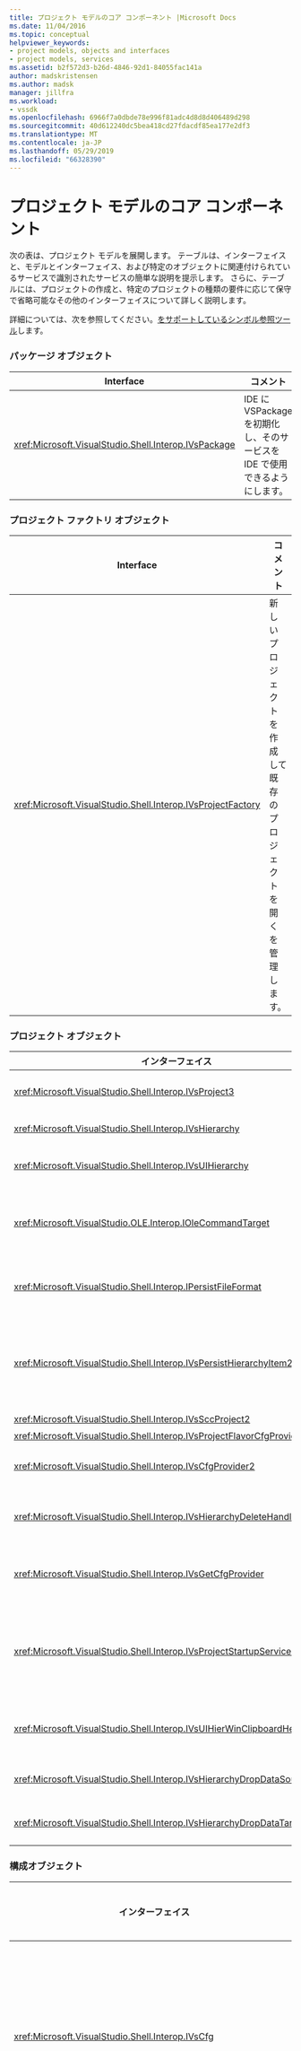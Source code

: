 ```yaml
---
title: プロジェクト モデルのコア コンポーネント |Microsoft Docs
ms.date: 11/04/2016
ms.topic: conceptual
helpviewer_keywords:
- project models, objects and interfaces
- project models, services
ms.assetid: b2f572d3-b26d-4846-92d1-84055fac141a
author: madskristensen
ms.author: madsk
manager: jillfra
ms.workload:
- vssdk
ms.openlocfilehash: 6966f7a0dbde78e996f81adc4d8d8d406489d298
ms.sourcegitcommit: 40d612240dc5bea418cd27fdacdf85ea177e2df3
ms.translationtype: MT
ms.contentlocale: ja-JP
ms.lasthandoff: 05/29/2019
ms.locfileid: "66328390"
---
```

# <a name="project-model-core-components"></a>プロジェクト モデルのコア コンポーネント
次の表は、プロジェクト モデルを展開します。 テーブルは、インターフェイスと、モデルとインターフェイス、および特定のオブジェクトに関連付けられているサービスで識別されたサービスの簡単な説明を提示します。 さらに、テーブルには、プロジェクトの作成と、特定のプロジェクトの種類の要件に応じて保守で省略可能なその他のインターフェイスについて詳しく説明します。

 詳細については、次を参照してください。[をサポートしているシンボル参照ツール](../../extensibility/internals/supporting-symbol-browsing-tools.md)します。

### <a name="package-object"></a>パッケージ オブジェクト

|Interface|コメント|
|---------------|--------------|
|<xref:Microsoft.VisualStudio.Shell.Interop.IVsPackage>|IDE に VSPackage を初期化し、そのサービスを IDE で使用できるようにします。|

### <a name="project-factory-object"></a>プロジェクト ファクトリ オブジェクト

|Interface|コメント|
|---------------|--------------|
|<xref:Microsoft.VisualStudio.Shell.Interop.IVsProjectFactory>|新しいプロジェクトを作成して既存のプロジェクトを開くを管理します。|

### <a name="project-objects"></a>プロジェクト オブジェクト

|インターフェイス|コメント|
|----------------|--------------|
|<xref:Microsoft.VisualStudio.Shell.Interop.IVsProject3>|加算とプロジェクト アイテムの削除を管理し、エディターを開き、各ドキュメント モニカーの間のマッピングを保持して、`VSITEMID`します。 継承`IVsProject`と`IVsProject2`します。|
|<xref:Microsoft.VisualStudio.Shell.Interop.IVsHierarchy>|ナビゲーションおよび表示プロパティを管理し、イベントを提供します。|
|<xref:Microsoft.VisualStudio.Shell.Interop.IVsUIHierarchy>|有効コマンドの実行と類似の`IOleCommandTarget`切り取りおよび名前の変更などのフォーカスがソリューション エクスプ ローラーであるときのみに適用されるコマンド。|
|<xref:Microsoft.VisualStudio.OLE.Interop.IOleCommandTarget>|プロジェクト階層のプライマリ コマンド ターゲットのインターフェイスとして機能します。 これは、コマンドの状態または状態と実行コマンドのオブジェクトに対するクエリの標準のインターフェイスです。 [プロジェクト] ウィンドウには注目されていないときに使用できます。|
|<xref:Microsoft.VisualStudio.Shell.Interop.IPersistFileFormat>|プロジェクトの状態の永続化を調整します。 通常、プロジェクトの状態は、プロジェクト ファイルとして保存されますが、ファイル ベースでないストレージ システムに適応させることができます。|
|<xref:Microsoft.VisualStudio.Shell.Interop.IVsPersistHierarchyItem2>|永続化のいずれかのファイルとしてディスクまたはその他のストレージ システム内のオブジェクトに、そのプロジェクト アイテムのすべての側面を管理するプロジェクトを有効にします。 `IVsPersistHierarchyItem2`インターフェイスを実装していない項目の使用、<xref:Microsoft.VisualStudio.Shell.Interop.IVsPersistDocData2>インターフェイス。|
|<xref:Microsoft.VisualStudio.Shell.Interop.IVsSccProject2>|ソース コード管理との対話を調整します。|
|<xref:Microsoft.VisualStudio.Shell.Interop.IVsProjectFlavorCfgProvider>|プロジェクト構成情報の管理を有効にします。|
|<xref:Microsoft.VisualStudio.Shell.Interop.IVsCfgProvider2>|デバッグ/リリースの構成などのプロジェクト構成オブジェクトを管理します。 ビルド、デプロイ、およびデバッグ操作がプロジェクト構成オブジェクトを使用して調整されます。|
|<xref:Microsoft.VisualStudio.Shell.Interop.IVsHierarchyDeleteHandler>|(破壊的な) の削除を制御または階層アイテムの (非破壊的な) のオプションを削除する階層によって実装されます。 クエリ インターフェイスを呼び出す、`IVsHierarchyDeleteHandler`からインターフェイス、`IVsHierarchy`インターフェイス。|
|<xref:Microsoft.VisualStudio.Shell.Interop.IVsGetCfgProvider>|サポートするオブジェクトの実装オプションを提供します、`IVsCfgProvider2`インターフェイスを実装するプロジェクトのオブジェクトよりも、別の COM id を`IVsHierarchy`インターフェイス。|
|<xref:Microsoft.VisualStudio.Shell.Interop.IVsProjectStartupServices>|省略可能なインターフェイスが他の開発者が拡張可能なプロジェクトを作成するために実装します。 `IVsProjectStartupServices`インターフェイスにより、プロジェクト ファイルと呼び出しにサード パーティのサービスの GUID を読み込むたびに、プロジェクトが読み込まれるように、プロジェクト ファイルに永続化する GUID を登録するためにサード パーティ VSPackage`QueryService`の GUID。|
|<xref:Microsoft.VisualStudio.Shell.Interop.IVsUIHierWinClipboardHelperEvents>|ソース階層でによって実装される、`UIHierarchy`ウィンドウを切り取り、コピーなどのクリップボード操作を調整し、貼り付けます。 使用して、`AdviseClipboardHelperEvents`クリップボード イベントを登録するインターフェイス。|
|<xref:Microsoft.VisualStudio.Shell.Interop.IVsHierarchyDropDataSource2>|UI 階層ウィンドウで、ドラッグ アンド ドロップ操作中にそのデータ ソースの基準としたドラッグした項目について説明します。 呼び出される、`IVsHierarchy`インターフェイス。|
|<xref:Microsoft.VisualStudio.Shell.Interop.IVsHierarchyDropDataTarget>|UI 階層ウィンドウで、ドラッグ アンド ドロップ操作中にドロップ ターゲットに対するドラッグした項目について説明します。 呼び出される、`IVsHierarchy`インターフェイス。|

### <a name="configuration-object"></a>構成オブジェクト

|インターフェイス|コメント|
|----------------|--------------|
|<xref:Microsoft.VisualStudio.Shell.Interop.IVsCfg>|構成に関する情報を提供します。|
|<xref:Microsoft.VisualStudio.Shell.Interop.IVsProjectCfg2>|プロジェクト構成情報の管理を有効にします。|
|<xref:Microsoft.VisualStudio.Shell.Interop.IVsDebuggableProjectCfg>|デバッガーの制御下で実行するプロジェクトを有効にします。|
|<xref:Microsoft.VisualStudio.Shell.Interop.IVsDeployableProjectCfg>|他のプロジェクトの配置操作を実行する配置プロジェクトによって実装されます。|

### <a name="configuration-builder-object"></a>構成ビルダー オブジェクト

|インターフェイス|コメント|
|----------------|--------------|
|<xref:Microsoft.VisualStudio.Shell.Interop.IVsBuildableProjectCfg>|プロジェクト構成のビルド操作を管理します。|

### <a name="additional-project-objects"></a>その他のプロジェクト オブジェクト

|インターフェイス|コメント|
|----------------|--------------|
|`IDispatch`<br /><br /> <xref:Microsoft.VisualStudio.OLE.Interop.ISpecifyPropertyPages>|表示項目のプロパティ、**プロパティ**ウィンドウ。|
|<xref:Microsoft.VisualStudio.Shell.Interop.IVsOutput2><br /><br /> <xref:Microsoft.VisualStudio.Shell.Interop.IVsEnumOutputs>|デプロイの出力が表示されます。|

 次の表は、プロジェクト モデルで識別されたサービスの簡単な説明を表示します。

### <a name="services"></a>Services

|サービス|コメント|
|-------------|--------------|
|<xref:Microsoft.VisualStudio.Shell.Interop.SVsRegisterProjectTypes>|IDE でそのプロジェクト ファクトリが存在するプロジェクトの種類を登録するを実装する Vspackage によって使用されます。 VSPackage を呼び出す必要があります`QueryService`このサービスし、そのプロジェクト ファクトリを登録するときに`IVsPackage::SetSite`メソッドが呼び出されます。 場合、`SetSite`メソッドが呼び出されなかった、プロジェクトがインスタンス化されません。|
|<xref:Microsoft.VisualStudio.Shell.Interop.SVsSolution>|現在のソリューション、プロジェクトの列挙、新しいプロジェクトを作成、プロジェクトの変更に注意してください。 およびにする機能などの IDE の内部の組み込みの概念へのアクセスを提供します。|
|<xref:Microsoft.VisualStudio.Shell.Interop.SVsSccManager>|ソース管理に参加するプロジェクトによって呼び出されます。|
|<xref:Microsoft.VisualStudio.Shell.Interop.SVsRunningDocumentTable>|1 つ以上のプロジェクト項目が既に開かれているかどうかを判断する開いているドキュメントのテーブルを保持します。|
|<xref:Microsoft.VisualStudio.Shell.Interop.SVsUIShellOpenDocument>|インターフェイスと実際には、標準のエディターまたは特定のエディターを使用してプロジェクト項目を開くと呼ばれるメソッドが含まれています。|
|<xref:Microsoft.VisualStudio.Shell.Interop.SVsTrackProjectDocuments>|必要なときに呼び出されるすべてのプロジェクトで追加、削除またはその項目の名前を変更します。|
|<xref:Microsoft.VisualStudio.Shell.Interop.SVsFileChangeEx>|ファイルまたはディレクトリへの変更を管理し、選択したファイルがディスクに変更されたときにクライアントに通知します。|
|<xref:Microsoft.VisualStudio.Shell.Interop.SVsQueryEditQuerySave>|必要な項目がダーティかに保存する前に、すべてのプロジェクトとエディターによって呼び出されます。|
|<xref:Microsoft.VisualStudio.Shell.Interop.SVsSolutionBuildManager>|プロジェクト構成のビルドと展開の操作の順序を管理します。|
|<xref:Microsoft.VisualStudio.Shell.Interop.SVsShellDebugger>|ほとんどのデバッグ コントロールで使用される低レベル デバッガー サービスへのアクセスを提供します。|
|<xref:Microsoft.VisualStudio.Shell.Interop.SVsShellMonitorSelection>|現在の選択に関する情報にアクセスを Vspackage との通信を可能、**プロパティ**ウィンドウ。|
|<xref:Microsoft.VisualStudio.Shell.Interop.SVsUIShell>|作成し、ツール ウィンドウまたはドキュメント ウィンドウを列挙する機能や、ユーザーに、エラーを報告する機能などの IDE の UI 関連の基本的な機能を提供します。|
|<xref:Microsoft.VisualStudio.Shell.Interop.SVsStatusbar>|IDE のステータス バーへのアクセスを提供します。|
|<xref:Microsoft.VisualStudio.Shell.Interop.IVsExtensibility3>|オートメーション モデルを実装するために使用します。 プロジェクト モデルを返すはできるようにするプロパティ オブジェクトは、そのオブジェクトのインスタンスを作成します。|
|<xref:Microsoft.VisualStudio.Shell.Interop.SVsUIHierWinClipboardHelper>|プロジェクト オブジェクト階層内のクリップボードのイベントを実装するために使用します。 `SVsUIHierWinClipboardHelper` できます正しくハンドルの切り取り、コピー、および貼り付け操作。|

## <a name="see-also"></a>関連項目
- <xref:Microsoft.VisualStudio.OLE.Interop.IOleCommandTarget>
- [チェックリスト: 新しいプロジェクト タイプの作成](../../extensibility/internals/checklist-creating-new-project-types.md)
- [: ビルドに存在しませんHierUtil7 プロジェクト クラスを使用して、プロジェクトの種類 (C++) を実装するには](https://msdn.microsoft.com/library/a5c16a09-94a2-46ef-87b5-35b815e2f346)
- [シンボル参照ツールのサポート](../../extensibility/internals/supporting-symbol-browsing-tools.md)
- [プロジェクト モデルの要素](../../extensibility/internals/elements-of-a-project-model.md)